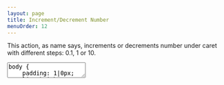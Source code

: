 ```yaml
---
layout: page
title: Increment/Decrement Number
menuOrder: 12
---
```

This action, as name says, increments or decrements number under caret with different steps: 0.1, 1 or 10.
<textarea class="movie-def">
body {
	padding: 1|0px;
	line-height: 1.7;
	width: 100%;
}
~~~
run: {command: 'emmet.increment_number_by_1', times: 6} ::: “Increment by 1” (Ctrl-↑)<br />“Decrement by 1” (Ctrl-↓)
wait: 1000
moveTo: 2:20
wait: 1000
run: {command: 'emmet.increment_number_by_01', times: 6} ::: “Increment by 0.1” (Alt-↑)<br />“Decrement by 0.1” (Alt-↓)
wait: 1000
moveTo: 3:12
run: {command: 'emmet.increment_number_by_10', times: 6} ::: “Increment by 10” (Ctrl-Alt-↑)<br />“Decrement by 10” (Ctrl-Alt-↓)
~~~
mode: text/css
</textarea>